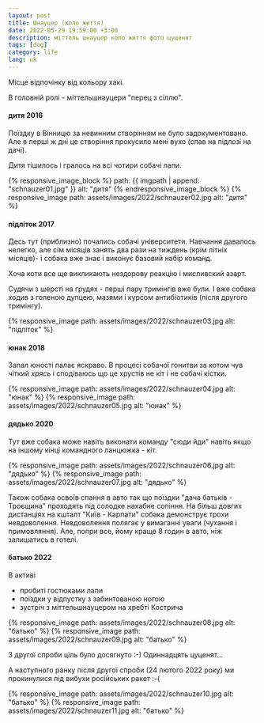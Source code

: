 ```yaml
---
layout: post
title: Шнауцер (коло життя) 
date: 2022-05-29 19:59:00 +3:00
description: міттель шнауцер коло життя фото цуценят
tags: [dog]
category: life
lang: uk
---
```


Місце відпочінку від кольору хакі.

В головній ролі - міттельшнауцери "перец з сіллю".

#### дитя 2016 

Поїздку в Вінницю за невинним створінням не було задокументовано.
Але в перші ж дні це створіння прокусило мені вухо (спав на підлозі на дачі).

Дитя тішилось і гралось на всі чотири собачі лапи.

{% responsive_image_block %}
path: {{ imgpath | append: "schnauzer01.jpg" }}
alt: "дитя" 
{% endresponsive_image_block %}
{% responsive_image path: assets/images/2022/schnauzer02.jpg alt: "дитя" %}

#### підліток 2017
Десь тут (приблизно) почались собачі університети.
Навчання давалось нелегко, але сім місяців занять два рази на тиждень (крім літніх місяців)- і собака вже знає і виконує базовий набір команд.

Хоча коти все ще викликають нездорову реакцію і мисливский азарт.  

Судячи з шерсті на грудях - перші пару тримінгів вже були. 
І вже собака ходив з голеною дупцею, мазями і курсом антибіотиків (після другого тримінгу).

{% responsive_image path: assets/images/2022/schnauzer03.jpg alt: "підліток" %}

#### юнак 2018

Запал юності палає яскраво.
В процесі собачої гонитви за котом чув чіткий _хрясь_ і сподіваюсь що це хрустів не кіт і не собачі кістки. 

{% responsive_image path: assets/images/2022/schnauzer04.jpg alt: "юнак" %}
{% responsive_image path: assets/images/2022/schnauzer05.jpg alt: "юнак" %}

#### дядько 2020
Тут вже собака може навіть виконати команду "сюди йди" навіть якщо на іншому кінці командного ланцюжка - кіт. 

{% responsive_image path: assets/images/2022/schnauzer06.jpg alt: "дядько" %}
{% responsive_image path: assets/images/2022/schnauzer07.jpg alt: "дядько" %}

Також собака освоїв спання в авто так що поїздки "дача батьків - Троєщина" проходять під солодке нахабне сопіння.
На більш довгих дистанціях на кшталт "Київ - Карпати" собака демонструє трохи невдоволення.
Невдоволення полягає у вимаганні уваги (чухання і примовляння).
Але, попри все, йому краще 8 годин в авто, ніж залишатись в готелі. 

#### батько 2022
В активі
* пробиті гостюками лапи
* поїздки у відпустку з забинтованою ногою
* зустріч з міттельшнауцером на хребті Кострича 
 
{% responsive_image path: assets/images/2022/schnauzer08.jpg alt: "батько" %}
{% responsive_image path: assets/images/2022/schnauzer09.jpg alt: "батько" %}

З другої спроби ціль було досягнуто :-)
Одиннадцять цуценят...

А наступного ранку після другої спроби (24 лютого 2022 року) ми прокинулися під вибухи російських ракет :-(

{% responsive_image path: assets/images/2022/schnauzer10.jpg alt: "батько" %}
{% responsive_image path: assets/images/2022/schnauzer11.jpg alt: "батько" %}
